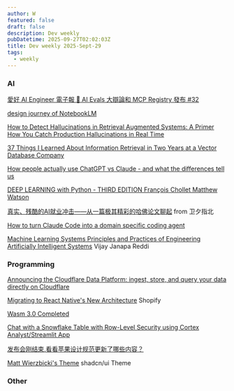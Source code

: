 ```yaml
---
author: W
featured: false
draft: false
description: Dev weekly
pubDatetime: 2025-09-27T02:02:03Z
title: Dev weekly 2025-Sept-29
tags:
  - weekly
---
```


### AI

[]()

[]()

[]()

[]()

[]()

[]()

[愛好 AI Engineer 電子報 🚀 AI Evals 大辯論和 MCP Registry 發布 #32](https://ihower.tw/blog/13285-aie-ai-evals-and-mcp-registry)

[]()

[]()

[design journey of NotebookLM](https://jasonspielman.com/notebooklm)

[How to Detect Hallucinations in Retrieval Augmented Systems: A Primer](https://blog.quotientai.co/how-to-detect-hallucinations-in-retrieval-augmented-systems-a-primer/) [How You Catch Production Hallucinations in Real Time](https://maven.com/p/285276/how-you-catch-production-hallucinations-in-real-time)

[37 Things I Learned About Information Retrieval in Two Years at a Vector Database Company](https://www.leoniemonigatti.com/blog/what_i_learned.html)

[How people actually use ChatGPT vs Claude - and what the differences tell us](https://www.zdnet.com/article/how-people-actually-use-chatgpt-vs-claude-and-what-the-differences-tell-us/)

[DEEP LEARNING with Python - THIRD EDITION François Chollet Matthew Watson](https://deeplearningwithpython.io/)

[]()

[]()

[真实、残酷的AI就业冲击——从一篇极其精彩的哈佛论文聊起](https://mp.weixin.qq.com/s?__biz=MzIyNjM2MzQyNg==&mid=2247712111&idx=1&sn=be49e9d84b2546aaedcbec9e149e221e&chksm=e9527e7d0e59091cfd838a1611cee7097d9078bf3e31278d0289d64d6c4d8ebc331d8e657c1f&poc_token=HBDX1WijyD60Is6OUpZa-5uwxga71kXoJy-smNle) from 卫夕指北

[How to turn Claude Code into a domain specific coding agent](https://blog.langchain.com/how-to-turn-claude-code-into-a-domain-specific-coding-agent/)

[]()

[Machine Learning Systems Principles and Practices of Engineering Artificially Intelligent Systems](https://www.mlsysbook.ai/) Vijay Janapa Reddi

[]()

[]()

### Programming

[]()

[]()

[Announcing the Cloudflare Data Platform: ingest, store, and query your data directly on Cloudflare](https://blog.cloudflare.com/cloudflare-data-platform/)

[Migrating to React Native's New Architecture](https://shopify.engineering/react-native-new-architecture) Shopify

[Wasm 3.0 Completed](https://webassembly.org/news/2025-09-17-wasm-3.0/)

[Chat with a Snowflake Table with Row-Level Security using Cortex Analyst/Streamlit App](https://medium.com/snowflake/snowflake-streamlit-to-chat-with-a-table-with-row-level-security-cc58c7a498f0)

[发布会刚结束,看看苹果设计规范更新了哪些内容？](https://mp.weixin.qq.com/s/-UGkx0U0eWE1Py2j1UE_Yw)

[]()

[Matt Wierzbicki's Theme](https://tweakcn.com/themes/cmfyzmsk4000404lafjffgdrc) shadcn/ui Theme

[]()

[]()

[]()

### Other

[]()

[]()

[]()

[]()

[]()

[]()

[]()

[]()

[]()

[]()

[]()

[]()

[]()

[]()

[]()

[]()

[]()

[]()

[]()

[]()

[]()

[]()
